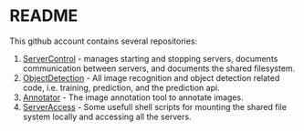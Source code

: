 # README

This github account contains several repositories:
1. [ServerControl](https://github.com/garbagedetectionamsterdam/ServerControl) - manages starting and stopping servers, documents communication between servers, and documents the shared filesystem.
1. [ObjectDetection](https://github.com/garbagedetectionamsterdam/ObjectDetection) - All image recognition and object detection related code, i.e. training, prediction, and the prediction api.
1. [Annotator](https://github.com/garbagedetectionamsterdam/annotator) - The image annotation tool to annotate images.
1. [ServerAccess](https://github.com/garbagedetectionamsterdam/ServerAccess) - Some usefull shell scripts for mounting the shared file system locally and accessing all the servers.
